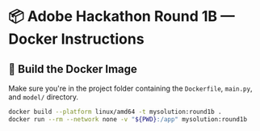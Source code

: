 # 📦 Adobe Hackathon Round 1B — Docker Instructions

## 🚀 Build the Docker Image

Make sure you're in the project folder containing the `Dockerfile`, `main.py`, and `model/` directory.

```bash
docker build --platform linux/amd64 -t mysolution:round1b .
docker run --rm --network none -v "${PWD}:/app" mysolution:round1b

